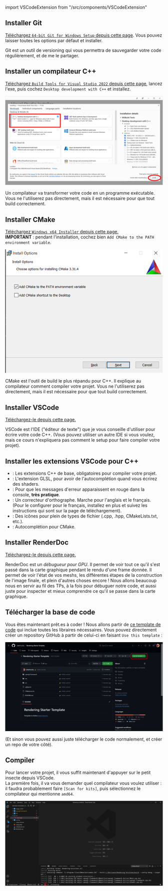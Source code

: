 import VSCodeExtension from "/src/components/VSCodeExtension"

## Installer Git

[Téléchargez `64-bit Git for Windows Setup` depuis cette page](https://git-scm.com/download/win). Vous pouvez laisser toutes les options par défaut et installer.

Git est un outil de versioning qui vous permettra de sauvegarder votre code régulièrement, et de me le partager.

## Installer un compilateur C++

[Téléchargez `Build Tools for Visual Studio 2022` depuis cette page](https://visualstudio.microsoft.com/downloads/#remote-tools-for-visual-studio-2022), lancez l'exe, puis cochez `Desktop development with C++` et installez.

![install-msvc](img/install-msvc.png)

Un compilateur va transformer votre code en un programme exécutable. Vous ne l'utiliserez pas directement, mais il est nécessaire pour que tout build correctement.

## Installer CMake

[Téléchargez `Windows x64 Installer` depuis cette page.](https://cmake.org/download/)<br/>
**IMPORTANT** : pendant l'installation, cochez bien `Add CMake to the PATH environment variable`.

![Add CMake to the system PATH for the current user](img/cmake.png)

CMake est l'outil de build le plus répandu pour C++. Il explique au compilateur comment compiler votre projet. Vous ne l'utiliserez pas directement, mais il est nécessaire pour que tout build correctement.

## Installer VSCode

[Téléchargez-le depuis cette page.](https://code.visualstudio.com/download)

VSCode est l'IDE ("éditeur de texte") que je vous conseille d'utiliser pour écrire votre code C++. (Vous pouvez utiliser un autre IDE si vous voulez, mais ce cours n'expliquera pas comment le setup pour faire compiler votre projet).

## Installer les extensions VSCode pour C++

- <VSCodeExtension id="ms-vscode.cpptools-extension-pack"/>: Les extensions C++ de base, obligatoires pour compiler votre projet.
- <VSCodeExtension id="raczzalan.webgl-glsl-editor"/>: L'extension GLSL, pour avoir de l'autocomplétion quand vous écrirez des shaders.
- <VSCodeExtension id="SteveBushResearch.BuildOutputColorizer"/>: Pour que les messages d'erreur apparaissent en rouge dans la console, **très pratique**.
- <VSCodeExtension id="streetsidesoftware.code-spell-checker"/>: Un correcteur d'orthographe. Marche pour l'anglais et le français. (Pour le configurer pour le français, installez en plus <VSCodeExtension id="streetsidesoftware.code-spell-checker-french"/> et suivez les instructions qui sont sur la page de téléchargement).
- <VSCodeExtension id="emmanuelbeziat.vscode-great-icons"/>: Des icônes pour plein de types de fichier (.cpp, .hpp, CMakeLists.txt, etc.).
- <VSCodeExtension id="josetr.cmake-language-support-vscode"/>: Autocomplétion pour CMake.

## Installer RenderDoc

[Téléchargez-le depuis cette page.](https://renderdoc.org/)

RenderDoc est un *débugueur pour GPU*. Il permet de voir tout ce qu'il s'est passé dans la carte graphique pendant le rendu d'une frame donnée. Il permet de voir l'état de vos meshs, les différentes étapes de la construction de l'image finale, et plein d'autres choses encore !
Nous allons beaucoup nous en servir au fil des TPs, à la fois pour débuguer notre code, et aussi juste pour inspecter et mieux comprendre ce qu'il se passe dans la carte graphique.

## Télécharger la base de code

Vous êtes maintenant prêt.es à coder ! Nous allons partir de [ce template de code](https://github.com/JulesFouchy/Rendering-Starter-Template) qui inclue toutes les libraires nécessaires. Vous pouvez directement créer un repository GitHub à partir de celui-ci en faisant `Use this template` :

![](img/use-this-template.png)

(Et sinon vous pouvez aussi juste télécharger le code normalement, et créer un repo de votre côté).

## Compiler

Pour lancer votre projet, il vous suffit maintenant d'appuyer sur le petit insecte depuis VSCode.<br/>
La première fois, il va vous demander quel compilateur vous voulez utiliser : il faudra probablement faire `[Scan for kits]`, puis sélectionnez le compilateur qui mentionne `amd64`.

![](img/compiler.png)

